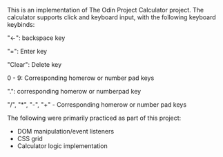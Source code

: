 This is an implementation of The Odin Project Calculator project. The calculator supports click and keyboard input, with the following keyboard keybinds:

"<-": backspace key

"=": Enter key

"Clear": Delete key

0 - 9: Corresponding homerow or number pad keys

".": corresponding homerow or numberpad key

"/", "*", "-", "+" - Corresponding homerow or number pad keys

The following were primarily practiced as part of this project:

- DOM manipulation/event listeners
- CSS grid
- Calculator logic implementation
